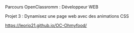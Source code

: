 Parcours OpenClassromm : Développeur WEB

Projet 3 : Dynamisez une page web avec des animations CSS

https://leorio21.github.io/OC-Ohmyfood/
